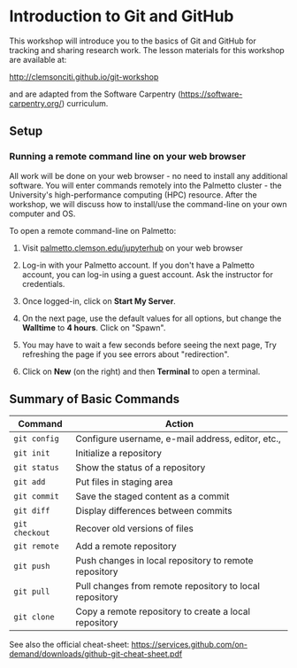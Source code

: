 
# Introduction to Git and GitHub

This workshop will introduce you to the basics
of Git and GitHub for tracking and sharing research work.
The lesson materials for this workshop are available at:

http://clemsonciti.github.io/git-workshop

and are adapted from the Software Carpentry
(https://software-carpentry.org/) curriculum.

## Setup

### Running a remote command line on your web browser

All work will be done on your web browser - no need to
install any additional software. 
You will enter commands remotely into the Palmetto cluster - the
University's high-performance computing (HPC) resource.
After the workshop, we will discuss how to install/use
the command-line on your own computer and OS.

To open a remote command-line on Palmetto:

1. Visit [palmetto.clemson.edu/jupyterhub](palmetto.clemson.edu/jupyterhub)
on your web browser

2. Log-in with your Palmetto account. If you don't have a Palmetto
account, you can log-in using a guest account. Ask the instructor
for credentials.

3. Once logged-in, click on **Start My Server**.

4. On the next page, use the default values for all options,
but change the **Walltime** to **4 hours**. Click on "Spawn".

5. You may have to wait a few seconds before seeing the next page,
Try refreshing the page if you see errors about "redirection".

6. Click on **New** (on the right) and then **Terminal** to open
a terminal.

## Summary of Basic Commands

| Command       | Action                                            |
|---------------|---------------------------------------------------|
| `git config`  | Configure username, e-mail address, editor, etc., |
| `git init`    | Initialize a repository                           |
| `git status`  | Show the status of a repository                   |
| `git add`     | Put files in staging area                         |
| `git commit`  | Save the staged content as a commit               |
| `git diff`    | Display differences between commits               |
| `git checkout` | Recover old versions of files                    |
| `git remote`  | Add a remote repository                           |
| `git push`    | Push changes in local repository to remote repository |
| `git pull`    | Pull changes from remote repository to local repository |
| `git clone`   | Copy a remote repository to create a local repository |

See also the official cheat-sheet: https://services.github.com/on-demand/downloads/github-git-cheat-sheet.pdf
